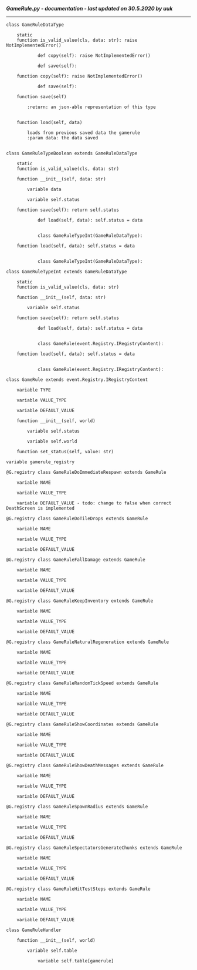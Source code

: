 ***GameRule.py - documentation - last updated on 30.5.2020 by uuk***
___

    class GameRuleDataType

        static
        function is_valid_value(cls, data: str): raise NotImplementedError()
                
                def copy(self): raise NotImplementedError()
                
                def save(self):

        function copy(self): raise NotImplementedError()
                
                def save(self):

        function save(self)
            
            :return: an json-able representation of this type


        function load(self, data)
            
            loads from previous saved data the gamerule
            :param data: the data saved


    class GameRuleTypeBoolean extends GameRuleDataType

        static
        function is_valid_value(cls, data: str)

        function __init__(self, data: str)

            variable data

            variable self.status

        function save(self): return self.status
                
                def load(self, data): self.status = data
                
                
                class GameRuleTypeInt(GameRuleDataType):

        function load(self, data): self.status = data
                
                
                class GameRuleTypeInt(GameRuleDataType):

    class GameRuleTypeInt extends GameRuleDataType

        static
        function is_valid_value(cls, data: str)

        function __init__(self, data: str)

            variable self.status

        function save(self): return self.status
                
                def load(self, data): self.status = data
                
                
                class GameRule(event.Registry.IRegistryContent):

        function load(self, data): self.status = data
                
                
                class GameRule(event.Registry.IRegistryContent):

    class GameRule extends event.Registry.IRegistryContent

        variable TYPE

        variable VALUE_TYPE

        variable DEFAULT_VALUE

        function __init__(self, world)

            variable self.status

            variable self.world

        function set_status(self, value: str)

    variable gamerule_registry

    @G.registry class GameRuleDoImmediateRespawn extends GameRule

        variable NAME

        variable VALUE_TYPE

        variable DEFAULT_VALUE - todo: change to false when correct DeathScreen is implemented

    @G.registry class GameRuleDoTileDrops extends GameRule

        variable NAME

        variable VALUE_TYPE

        variable DEFAULT_VALUE

    @G.registry class GameRuleFallDamage extends GameRule

        variable NAME

        variable VALUE_TYPE

        variable DEFAULT_VALUE

    @G.registry class GameRuleKeepInventory extends GameRule

        variable NAME

        variable VALUE_TYPE

        variable DEFAULT_VALUE

    @G.registry class GameRuleNaturalRegeneration extends GameRule

        variable NAME

        variable VALUE_TYPE

        variable DEFAULT_VALUE

    @G.registry class GameRuleRandomTickSpeed extends GameRule

        variable NAME

        variable VALUE_TYPE

        variable DEFAULT_VALUE

    @G.registry class GameRuleShowCoordinates extends GameRule

        variable NAME

        variable VALUE_TYPE

        variable DEFAULT_VALUE

    @G.registry class GameRuleShowDeathMessages extends GameRule

        variable NAME

        variable VALUE_TYPE

        variable DEFAULT_VALUE

    @G.registry class GameRuleSpawnRadius extends GameRule

        variable NAME

        variable VALUE_TYPE

        variable DEFAULT_VALUE

    @G.registry class GameRuleSpectatorsGenerateChunks extends GameRule

        variable NAME

        variable VALUE_TYPE

        variable DEFAULT_VALUE

    @G.registry class GameRuleHitTestSteps extends GameRule

        variable NAME

        variable VALUE_TYPE

        variable DEFAULT_VALUE

    class GameRuleHandler

        function __init__(self, world)

            variable self.table

                variable self.table[gamerule]